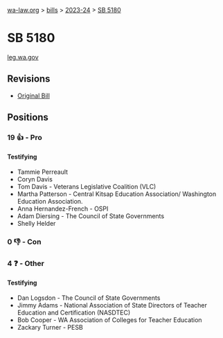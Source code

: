 [wa-law.org](/) > [bills](/bills/) > [2023-24](/bills/2023-24) > [SB 5180](/bills/2023-24/sb/5180/)

# SB 5180
[leg.wa.gov](https://app.leg.wa.gov/billsummary?BillNumber=5180&Year=2023&Initiative=false)

## Revisions
* [Original Bill](1/)

## Positions
### 19 👍 - Pro
#### Testifying
* Tammie Perreault
* Coryn Davis
* Tom Davis - Veterans Legislative Coalition (VLC)
* Martha Patterson - Central Kitsap Education Association/ Washington Education Association. 
* Anna Hernandez-French - OSPI
* Adam Diersing - The Council of State Governments
* Shelly Helder

### 0 👎 - Con

### 4 ❓ - Other
#### Testifying
* Dan Logsdon - The Council of State Governments
* Jimmy Adams - National Association of State Directors of Teacher Education and Certification (NASDTEC)
* Bob Cooper - WA Association of Colleges for Teacher Education 
* Zackary Turner - PESB

